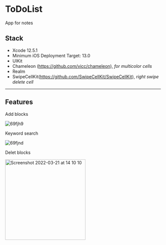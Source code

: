 # ToDoList

App for notes

## Stack
* Xcode 12.5.1
* Minimum iOS Deployment Target: 13.0
* UIKit
* Chameleon (https://github.com/vicc/chameleon), *for multicolor cells*
* Realm
* SwipeCellKit(https://github.com/SwipeCellKit/SwipeCellKit), *right swipe delete cell*
***

## Features

Add blocks

![69fjh9](https://user-images.githubusercontent.com/90447243/159249005-e4791ffd-1c17-40ad-88d7-76c238b9dad2.gif)

Keyword search

![69fjnd](https://user-images.githubusercontent.com/90447243/159248777-1c7a5397-4b13-47b9-b10f-54cde7479140.gif)

Delet blocks

<img width="260" alt="Screenshot 2022-03-21 at 14 10 10" src="https://user-images.githubusercontent.com/90447243/159249595-81944474-db87-48ea-8ad8-611580ca7509.png">

